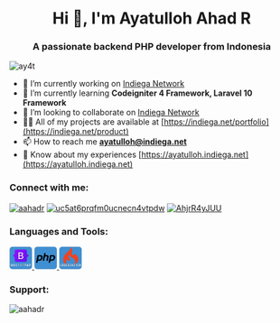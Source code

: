 <h1 align="center">Hi 👋, I'm Ayatulloh Ahad R</h1>
<h3 align="center">A passionate backend PHP developer from Indonesia</h3>

<p align="left"> <img src="https://komarev.com/ghpvc/?username=ay4t&label=Profile%20views&color=0e75b6&style=flat" alt="ay4t" /> </p>

- 🔭 I’m currently working on [Indiega Network](https://indiega.net)
- 🌱 I’m currently learning **Codeigniter 4 Framework, Laravel 10 Framework**
- 👯 I’m looking to collaborate on [Indiega Network](https://indiega.net)
- 👨‍💻 All of my projects are available at [https://indiega.net/portfolio](https://indiega.net/product)
- 📫 How to reach me **ayatulloh@indiega.net**
- 📄 Know about my experiences [https://ayatulloh.indiega.net](https://ayatulloh.indiega.net)

<h3 align="left">Connect with me:</h3>
<p align="left">
<a href="https://fb.com/aahadr" target="blank"><img align="center" src="https://raw.githubusercontent.com/rahuldkjain/github-profile-readme-generator/master/src/images/icons/Social/facebook.svg" alt="aahadr" height="30" width="40" /></a>
<a href="https://www.youtube.com/c/uc5at6prqfm0ucnecn4vtpdw" target="blank"><img align="center" src="https://raw.githubusercontent.com/rahuldkjain/github-profile-readme-generator/master/src/images/icons/Social/youtube.svg" alt="uc5at6prqfm0ucnecn4vtpdw" height="30" width="40" /></a>
<a href="https://discord.gg/AhjrR4yJUU" target="blank"><img align="center" src="https://raw.githubusercontent.com/rahuldkjain/github-profile-readme-generator/master/src/images/icons/Social/discord.svg" alt="AhjrR4yJUU" height="30" width="40" /></a>
</p>

<h3 align="left">Languages and Tools:</h3>
<p align="left"> 

<a href="https://getbootstrap.com" target="_blank" rel="noreferrer"> <img src="https://raw.githubusercontent.com/ay4t/ay4t/main/images/icon-bootstrap.png" alt="bootstrap" width="40" height="40"/> </a> 
<a href="https://www.php.net/" target="_blank" rel="noreferrer"> <img src="https://raw.githubusercontent.com/ay4t/ay4t/main/images/icon-php.png" alt="bootstrap" width="40" height="40"/> </a> 
<a href="https://codeigniter.com/" target="_blank" rel="noreferrer"> <img src="https://raw.githubusercontent.com/ay4t/ay4t/main/images/icon-codeigniter.png" alt="bootstrap" width="40" height="40"/> </a> 

</p>

<h3 align="left">Support:</h3>
<p><a href="https://www.buymeacoffee.com/aahadr"> <img align="left" src="https://cdn.buymeacoffee.com/buttons/v2/default-yellow.png" height="50" width="210" alt="aahadr" /></a></p><br><br>
